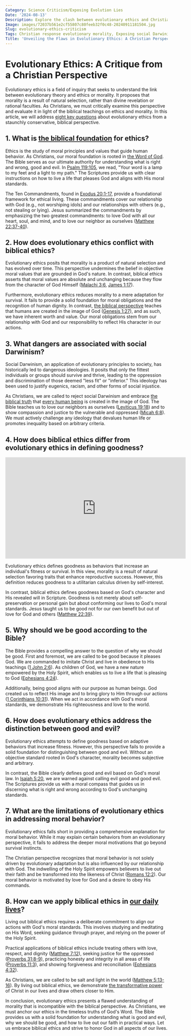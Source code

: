 ```yaml
---
Category: Science Criticism/Exposing Evolution Lies
Date: '2024-08-13'
Description: Explore the clash between evolutionary ethics and Christian beliefs, highlighting the dangers of social Darwinism and contrasting biblical morality with evolutionary principles. Dive into the moral arguments against evolution and the faith-based critiques of evolutionary psychology in this thought-provoking article.
Image: images/72037b561e2cf55807c80feeb32f0c48-20240911181504.jpg
Slug: evolutionary-ethics-criticism
Tags: Christian response evolutionary morality, Exposing social Darwinism dangers, Biblical ethics vs evolutionary ethics, Moral argument against evolution, Faith-based critique evolutionary psychology
Title: 'Unveiling the Flaws in Evolutionary Ethics: A Christian Perspective'
---
```


# Evolutionary Ethics: A Critique from a Christian Perspective

Evolutionary ethics is a field of inquiry that seeks to understand the link between evolutionary theory and ethics or morality. It proposes that morality is a result of natural selection, rather than divine revelation or rational faculties. As Christians, we must critically examine this perspective and evaluate it in light of the biblical teachings on ethics and morality. In this article, we will address [eight key questions](/fossil-record-interpretation) about evolutionary ethics from a staunchly conservative, biblical perspective.

## 1. What is [the biblical foundation](/parental-rights) for ethics?

Ethics is the study of moral principles and values that guide human behavior. As Christians, our moral foundation is rooted in [the Word of God](/top-50-spiritual-weapons-for-warfare-a-biblical-guide-for-christian-warriors). The Bible serves as our ultimate authority for understanding what is right and wrong, good and evil. In [Psalm 119:105](https://www.bibleref.com/Psalm/119/Psalm-119-105.html), we read, "Your word is a lamp to my feet and a light to my path." The Scriptures provide us with clear instructions on how to live a life that pleases God and aligns with His moral standards.

The Ten Commandments, found in [Exodus 20:1-17](https://www.bibleref.com/Exodus/20/Exodus-20-1.html), provide a foundational framework for ethical living. These commandments cover our relationship with God (e.g., not worshiping idols) and our relationships with others (e.g., not stealing or lying). Jesus summarized the commandments by emphasizing the two greatest commandments: to love God with all our heart, soul, and mind, and to love our neighbor as ourselves ([Matthew 22:37-40](https://www.bibleref.com/Matthew/22/Matthew-22-37.html)).

## 2. How does evolutionary ethics conflict with biblical ethics?

Evolutionary ethics posits that morality is a product of natural selection and has evolved over time. This perspective undermines the belief in objective moral values that are grounded in God's nature. In contrast, biblical ethics asserts that moral values are absolute and unchanging because they flow from the character of God Himself ([Malachi 3:6](https://www.bibleref.com/Malachi/3/Malachi-3-6.html), [James 1:17](https://www.bibleref.com/James/1/James-1-17.html)).

Furthermore, evolutionary ethics reduces morality to a mere adaptation for survival. It fails to provide a solid foundation for moral obligations and the recognition of human dignity. In contrast, [the biblical perspective](/critiquing-feminist-theology) teaches that humans are created in the image of God ([Genesis 1:27](https://www.bibleref.com/Genesis/1/Genesis-1-27.html)), and as such, we have inherent worth and value. Our moral obligations stem from our relationship with God and our responsibility to reflect His character in our actions.

## 3. What dangers are associated with social Darwinism?

Social Darwinism, an application of evolutionary principles to society, has historically led to dangerous ideologies. It posits that only the fittest individuals or groups should survive and thrive, leading to the oppression and discrimination of those deemed "less fit" or "inferior." This ideology has been used to justify eugenics, racism, and other forms of social injustice.

As Christians, we are called to reject social Darwinism and embrace [the biblical truth](/curriculum-integration) that [every human being](/genetic-evidence-challenges) is created in the image of God. The Bible teaches us to love our neighbors as ourselves ([Leviticus 19:18](https://www.bibleref.com/Leviticus/19/Leviticus-19-18.html)) and to show compassion and justice to the vulnerable and oppressed ([Micah 6:8](https://www.bibleref.com/Micah/6/Micah-6-8.html)). We must actively challenge any ideology that devalues human life or promotes inequality based on arbitrary criteria.

## 4. How does biblical ethics differ from evolutionary ethics in defining goodness?


<iframe width="560" height="315" src="https://www.youtube.com/embed/uqpV42ZCano" frameborder="0" allow="autoplay; encrypted-media" allowfullscreen></iframe>


Evolutionary ethics defines goodness as behaviors that increase an individual's fitness or survival. In this view, morality is a result of natural selection favoring traits that enhance reproductive success. However, this definition reduces goodness to a utilitarian calculus driven by self-interest.

In contrast, biblical ethics defines goodness based on God's character and His revealed will in Scripture. Goodness is not merely about self-preservation or personal gain but about conforming our lives to God's moral standards. Jesus taught us to be good not for our own benefit but out of love for God and others ([Matthew 22:39](https://www.bibleref.com/Matthew/22/Matthew-22-39.html)).

## 5. Why should we be good according to the Bible?

The Bible provides a compelling answer to the question of why we should be good. First and foremost, we are called to be good because it pleases God. We are commanded to imitate Christ and live in obedience to His teachings ([1 John 2:6](https://www.bibleref.com/1-John/2/1-John-2-6.html)). As children of God, we have a new nature empowered by the Holy Spirit, which enables us to live a life that is pleasing to God ([Ephesians 4:24](https://www.bibleref.com/Ephesians/4/Ephesians-4-24.html)).

Additionally, being good aligns with our purpose as human beings. God created us to reflect His image and to bring glory to Him through our actions ([1 Corinthians 10:31](https://www.bibleref.com/1-Corinthians/10/1-Corinthians-10-31.html)). When we act in accordance with God's moral standards, we demonstrate His righteousness and love to the world.

## 6. How does evolutionary ethics address the distinction between good and evil?

Evolutionary ethics attempts to define goodness based on adaptive behaviors that increase fitness. However, this perspective fails to provide a solid foundation for distinguishing between good and evil. Without an objective standard rooted in God's character, morality becomes subjective and arbitrary.

In contrast, the Bible clearly defines good and evil based on God's moral law. In [Isaiah 5:20](https://www.bibleref.com/Isaiah/5/Isaiah-5-20.html), we are warned against calling evil good and good evil. The Scriptures provide us with a moral compass that guides us in discerning what is right and wrong according to God's unchanging standards.

## 7. What are the limitations of evolutionary ethics in addressing moral behavior?

Evolutionary ethics falls short in providing a comprehensive explanation for moral behavior. While it may explain certain behaviors from an evolutionary perspective, it fails to address the deeper moral motivations that go beyond survival instincts.

The Christian perspective recognizes that moral behavior is not solely driven by evolutionary adaptation but is also influenced by our relationship with God. The indwelling of the Holy Spirit empowers believers to live out their faith and be transformed into the likeness of Christ ([Romans 12:2](https://www.bibleref.com/Romans/12/Romans-12-2.html)). Our moral behavior is motivated by love for God and a desire to obey His commands.

## 8. How can we apply biblical ethics in [our daily lives](/best-new-worship-songs-2024)?

Living out biblical ethics requires a deliberate commitment to align our actions with God's moral standards. This involves studying and meditating on His Word, seeking guidance through prayer, and relying on the power of the Holy Spirit.

Practical applications of biblical ethics include treating others with love, respect, and dignity ([Matthew 7:12](https://www.bibleref.com/Matthew/7/Matthew-7-12.html)), seeking justice for the oppressed ([Proverbs 31:8-9](https://www.bibleref.com/Proverbs/31/Proverbs-31-8.html)), practicing honesty and integrity in all areas of life ([Proverbs 11:3](https://www.bibleref.com/Proverbs/11/Proverbs-11-3.html)), and showing forgiveness and reconciliation ([Ephesians 4:32](https://www.bibleref.com/Ephesians/4/Ephesians-4-32.html)).

As Christians, we are called to be salt and light in the world ([Matthew 5:13-16](https://www.bibleref.com/Matthew/5/Matthew-5-13.html)). By living out biblical ethics, we demonstrate [the transformative power](/uncovering-the-divine-journey-of-jesus-exploring-the-life-of-christ) of Christ in our lives and draw others closer to Him.

In conclusion, evolutionary ethics presents a flawed understanding of morality that is incompatible with the biblical perspective. As Christians, we must anchor our ethics in the timeless truths of God's Word. The Bible provides us with a solid foundation for understanding what is good and evil, why we should be good, and how to live out our faith in practical ways. Let us embrace biblical ethics and strive to honor God in all aspects of our lives.